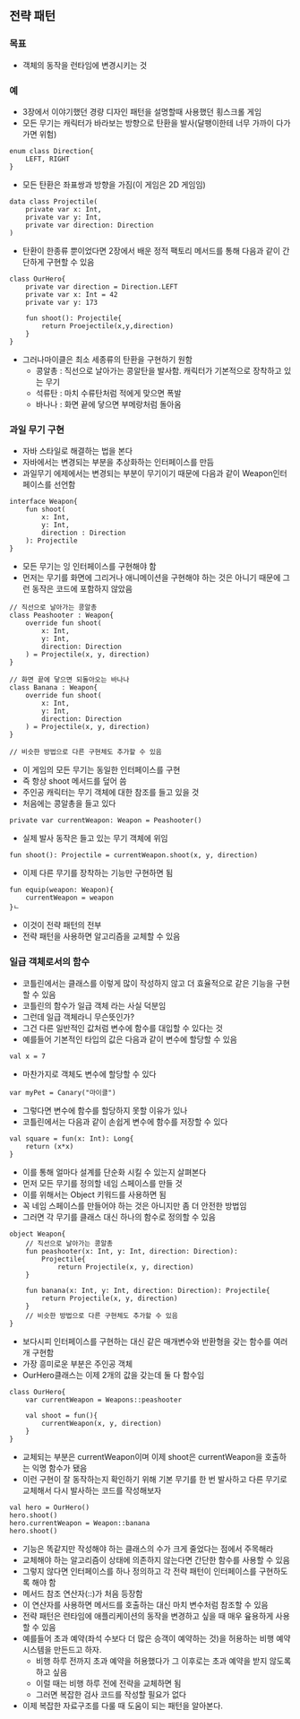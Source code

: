 ## 전략 패턴

### 목표
- 객체의 동작을 런타임에 변경시키는 것

### 예
- 3장에서 이야기했던 경량 디자인 패턴을 설명할때 사용했던 횡스크롤 게임
- 모든 무기는 캐릭터가 바라보는 방향으로 탄환을 발사(달팽이한테 너무 가까이 다가가면 위험)
```
enum class Direction{
    LEFT, RIGHT
}
```
- 모든 탄환은 좌표쌍과 방향을 가짐(이 게임은 2D 게임임)
```
data class Projectile(
    private var x: Int,
    private var y: Int,
    private var direction: Direction
)
```
- 탄환이 한종류 뿐이었다면 2장에서 배운 정적 팩토리 메서드를 통해 다음과 같이 간단하게 구현할 수 있음
```
class OurHero{
    private var direction = Direction.LEFT
    private var x: Int = 42
    private var y: 173

    fun shoot(): Projectile{
        return Proejectile(x,y,direction)
    }
}
```
- 그러나마이클은 최소 세종류의 탄환을 구현하기 원함
  - 콩알총 : 직선으로 날아가는 콩알탄을 발사함. 캐릭터가 기본적으로 장착하고 있는 무기
  - 석류탄 : 마치 수류탄처럼 적에게 맞으면 폭발
  - 바나나 : 화면 끝에 닿으면 부메랑처럼 돌아옴

### 과일 무기 구현
- 자바 스타일로 해결하는 법을 본다
- 자바에서는 변경되는 부분을 추상화하는 인터페이스를 만듬
- 과일무기 에제에서는 변경되는 부분이 무기이기 때문에 다음과 같이 Weapon인터페이스를 선언함
```
interface Weapon{
    fun shoot(
        x: Int,
        y: Int,
        direction : Direction
    ): Projectile
}
```
- 모든 무기는 잉 인터페이스를 구현해야 함
- 먼저는 무기를 화면에 그리거나 애니메이션을 구현해야 하는 것은 아니기 때문에 그런 동작은 코드에 포함하지 않았음
```
// 직선으로 날아가는 콩알총
class Peashooter : Weapon{
    override fun shoot(
        x: Int,
        y: Int,
        direction: Direction
    ) = Projectile(x, y, direction)
}

// 화면 끝에 닿으면 되돌아오는 바나나
class Banana : Weapon{
    override fun shoot(
        x: Int,
        y: Int,
        direction: Direction
    ) = Projectile(x, y, direction)
}

// 비슷한 방법으로 다른 구현체도 추가할 수 있음
```
- 이 게임의 모든 무기는 동일한 인터페이스를 구현
- 즉 항상 shoot 메서드를 덮어 씀
- 주인공 캐릭터는 무기 객체에 대한 참조를 들고 있을 것
- 처음에는 콩알총을 들고 있다
```
private var currentWeapon: Weapon = Peashooter()
```
- 실제 발사 동작은 들고 있는 무기 객체에 위임
```
fun shoot(): Projectile = currentWeapon.shoot(x, y, direction)
```
- 이제 다른 무기를 장착하는 기능만 구현하면 됨
```
fun equip(weapon: Weapon){
    currentWeapon = weapon
}ㄴ
```
- 이것이 전략 패턴의 전부
- 전략 패턴을 사용하면 알고리즘을 교체할 수 있음

### 일급 객체로서의 함수
- 코틀린에서는 클래스를 이렇게 많이 작성하지 않고 더 효율적으로 같은 기능을 구현할 수 있음
- 코틀린의 함수가 일급 객체 라는 사실 덕분임
- 그런데 일급 객체라니 무슨뜻인가?
- 그건 다른 일반적인 값처럼 변수에 함수를 대입할 수 있다는 것
- 예를들어 기본적인 타입의 값은 다음과 같이 변수에 할당할 수 있음
```
val x = 7
```
- 마찬가지로 객체도 변수에 할당할 수 있다
```
var myPet = Canary("마이클")
```
- 그렇다면 변수에 함수를 할당하지 못할 이유가 있나
- 코틀린에서는 다음과 같이 손쉽게 변수에 함수를 저장할 수 있다
```
val square = fun(x: Int): Long{
    return (x*x)
}
```
- 이를 통해 얼마다 설계를 단순화 시킬 수 있는지 살펴본다
- 먼저 모든 무기를 정의할 네임 스페이스를 만들 것
- 이를 위해서는 Object 키워드를 사용하면 됨
- 꼭 네임 스페이스를 만들어야 하는 것은 아니지만 좀 더 안전한 방법임
- 그러면 각 무기를 클래스 대신 하나의 함수로 정의할 수 있음
```
object Weapon{
    // 직선으로 날아가는 콩알총
    fun peashooter(x: Int, y: Int, direction: Direction):
        Projectile{
            return Projectile(x, y, direction)
    }

    fun banana(x: Int, y: Int, direction: Direction): Projectile{
        return Projectile(x, y, direction)
    }
    // 비슷한 방법으로 다른 구현체도 추가할 수 있음
}
```
- 보다시피 인터페이스를 구현하는 대신 같은 매개변수와 반환형을 갖는 함수를 여러개 구현함
- 가장 흥미로운 부분은 주인공 객체
- OurHero클래스는 이제 2개의 값을 갖는데 둘 다 함수임
```
class OurHero{
    var currentWeapon = Weapons::peashooter

    val shoot = fun(){
        currentWeapon(x, y, direction)
    }
}
```
- 교체되는 부분은 currentWeapon이며 이제 shoot은 currentWeapon을 호출하는 익명 함수가 됐음
- 이런 구현이 잘 동작하는지 확인하기 위해 기본 무기를 한 번 발사하고 다른 무기로 교체해서 다시 발사하는 코드를 작성해보자
```
val hero = OurHero()
hero.shoot()
hero.currentWeapon = Weapon::banana
hero.shoot()
```
- 기능은 똑같지만 작성해야 하는 클래스의 수가 크게 줄었다는 점에서 주목해라
- 교체해야 하는 알고리즘이 상태에 의존하지 않는다면 간단한 함수를 사용할 수 있음
- 그렇지 않다면 인터페이스를 하나 정의하고 각 전략 패턴이 인터페이스를 구현하도록 해야 함
- 메서드 참조 연산자(::)가 처음 등장함
- 이 연산자를 사용하면 메서드를 호출하는 대신 마치 변수처럼 참조할 수 있음
- 전략 패턴은 련타임에 애플리케이션의 동작을 변경하고 싶을 때 매우 윺용하게 사용할 수 있음
- 예를들어 초과 예약(좌석 수보다 더 많은 승객이 예약하는 것)을 허용하는 비행 예약 시스템을 만든드고 하자.
  - 비행 하루 전까지 초과 예약을 허용했다가 그 이후로는 초과 예약을 받지 않도록 하고 싶음
  - 이럴 때는 비행 하루 전에 전략을 교체하면 됨
  - 그러면 복잡한 검사 코드를 작성할 필요가 없다
- 이제 복잡한 자료구조를 다룰 때 도움이 되는 패턴을 알아본다.